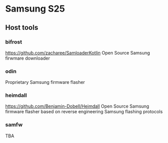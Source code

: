 # Samsung S25



## Host tools


### bifrost
https://github.com/zacharee/SamloaderKotlin
Open Source Samsung firwmare downloader

### odin
Proprietary Samsung firmware flasher

### heimdall
https://github.com/Benjamin-Dobell/Heimdall
Open Source Samsung firmware flasher based on reverse engineering Samsung flashing protocols

### samfw

TBA

